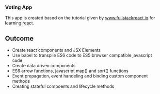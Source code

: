 ### Voting App

 This app is created based on the tutorial given by www.fullstackreact.io for learning react.

## Outcome

- Create react components and JSX Elements
- Use babel to transpile ES6 code to ES5 browser compatible javascript code
- Create data driven components
- ES6 arrow functions, javascript map() and sort() functions
- Event propagation, event handeling and binding custom component methods
- Creating  stateful compoents and lifecycle methods
